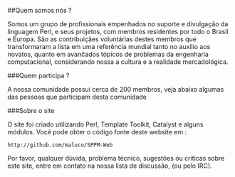 ##Quem somos nós ?

Somos um grupo de profissionais empenhados no suporte e divulgação da linguagem Perl, e seus projetos, com membros residentes por todo o Brasil e Europa. São as contribuiçães voluntárias destes membros que transformaram a lista em uma referência mundial tanto no auxílio aos novatos, quanto em avanĉados tópicos de problemas da engenharia computacional, considerando nossa a cultura e a realidade mercadológica.


###Quem participa ?

A nossa comunidade possui cerca de 200 membros, veja abaixo algumas das pessoas que participam desta comunidade


###Sobre o site

O site foi criado utilizando Perl, Template Toolkit, Catalyst e alguns módulos. Vocé pode obter o código fonte deste website em :

    http://github.com/maluco/SPPM-Web

Por favor, qualquer dúvida, problema técnico, sugestões ou críticas sobre este site, entre em contato na nossa lista de discussão, (ou pelo IRC).
